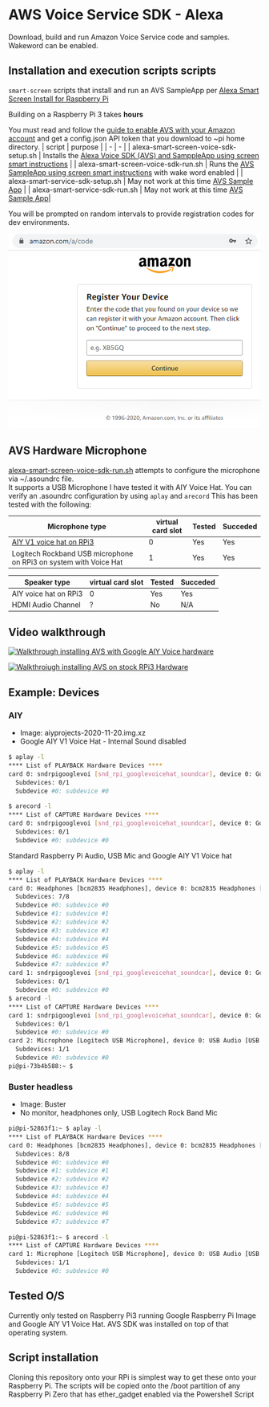 # AWS Voice Service SDK - Alexa 
Download, build and run Amazon Voice Service code and samples.  Wakeword can be enabled.

## Installation and execution scripts scripts
`smart-screen` scripts that install and run an AVS SampleApp per [Alexa Smart Screen Install for Raspberry Pi](https://developer.amazon.com/en-US/docs/alexa/alexa-smart-screen-sdk/raspberry-pi.html)

Building on a Raspberry Pi 3 takes **hours**

You must read and follow the 
[guide to enable AVS with your Amazon account](https://developer.amazon.com/en-US/docs/alexa/alexa-voice-service/register-a-product.html#register-your-prototype-and-create-a-security-profile) 
and get a config.json API token that you download to ~pi home directory.
| script | purpose |
| - | - |
| alexa-smart-screen-voice-sdk-setup.sh | Installs the [Alexa Voice SDK (AVS) and SamppleApp using screen smart instructions](https://developer.amazon.com/en-US/docs/alexa/alexa-smart-screen-sdk/raspberry-pi.html)  |
| alexa-smart-screen-voice-sdk-run.sh   | Runs the [AVS SampleApp using screen smart instructions](https://developer.amazon.com/en-US/docs/alexa/alexa-smart-screen-sdk/raspberry-pi.html) with wake word enabled |
| alexa-smart-service-sdk-setup.sh | May not work at this time [AVS Sample App](https://developer.amazon.com/en-US/docs/alexa/alexa-voice-service/build-the-avs-device-sdk.html)  |
| alexa-smart-service-sdk-run.sh   | May not work at this time [AVS Sample App](https://developer.amazon.com/en-US/docs/alexa/alexa-voice-service/build-the-avs-device-sdk.html)|

You will be prompted on random intervals to provide registration codes for dev environments. 

![Registration Screen](./images/AVS-Device-Registration.png)

## AVS Hardware Microphone
[alexa-smart-screen-voice-sdk-run.sh](./alexa-smart-screen-voice-sdk-run.sh) attempts to configure the microphone via ~/.asoundrc file.  
It supports a USB Microphone I have tested it with AIY Voice Hat. 
You can verify an .asoundrc configuration by using `aplay` and `arecord`
This has been tested with the following:

| Microphone type | virtual card slot | Tested | Succeded |
| - | - | - | - |
| [AIY V1 voice hat on RPi3](https://aiyprojects.withgoogle.com/voice-v1) | 0 | Yes | Yes |
| Logitech Rockband USB microphone on RPi3 on system with Voice Hat | 1 | Yes | Yes |

| Speaker type | virtual card slot | Tested | Succeded |
| - | - | - | - |
| AIY voice hat on RPi3 | 0 | Yes | Yes |
| HDMI Audio Channel | ? | No | N/A |

## Video walkthrough

[![Walkthrough installing AVS with Google AIY Voice hardware](http://img.youtube.com/vi/00nmUphjxog/0.jpg)](https://youtu.be/00nmUphjxog "Video")

[![Walkthroiugh installing AVS on stock RPi3 Hardware](http://img.youtube.com/vi/qLfiqOiEKPY/0.jpg)](https://youtu.be/qLfiqOiEKPY "Video")

## Example: Devices

### AIY
* Image: aiyprojects-2020-11-20.img.xz
* Google AIY V1 Voice Hat - Internal Sound disabled
```bash
$ aplay -l
**** List of PLAYBACK Hardware Devices ****
card 0: sndrpigooglevoi [snd_rpi_googlevoicehat_soundcar], device 0: Google voiceHAT SoundCard HiFi voicehat-codec-0 [Google voiceHAT SoundCard HiFi voicehat-codec-0]
  Subdevices: 0/1
  Subdevice #0: subdevice #0
```
```bash
$ arecord -l
**** List of CAPTURE Hardware Devices ****
card 0: sndrpigooglevoi [snd_rpi_googlevoicehat_soundcar], device 0: Google voiceHAT SoundCard HiFi voicehat-codec-0 [Google voiceHAT SoundCard HiFi voicehat-codec-0]
  Subdevices: 0/1
  Subdevice #0: subdevice #0
```

Standard Raspberry Pi Audio, USB Mic and Google AIY V1 Voice hat
```bash
$ aplay -l
**** List of PLAYBACK Hardware Devices ****
card 0: Headphones [bcm2835 Headphones], device 0: bcm2835 Headphones [bcm2835 Headphones]
  Subdevices: 7/8
  Subdevice #0: subdevice #0
  Subdevice #1: subdevice #1
  Subdevice #2: subdevice #2
  Subdevice #3: subdevice #3
  Subdevice #4: subdevice #4
  Subdevice #5: subdevice #5
  Subdevice #6: subdevice #6
  Subdevice #7: subdevice #7
card 1: sndrpigooglevoi [snd_rpi_googlevoicehat_soundcar], device 0: Google voiceHAT SoundCard HiFi voicehat-codec-0 [Google voiceHAT SoundCard HiFi voicehat-codec-0]
  Subdevices: 0/1
  Subdevice #0: subdevice #0
$ arecord -l
**** List of CAPTURE Hardware Devices ****
card 1: sndrpigooglevoi [snd_rpi_googlevoicehat_soundcar], device 0: Google voiceHAT SoundCard HiFi voicehat-codec-0 [Google voiceHAT SoundCard HiFi voicehat-codec-0]
  Subdevices: 0/1
  Subdevice #0: subdevice #0
card 2: Microphone [Logitech USB Microphone], device 0: USB Audio [USB Audio]
  Subdevices: 1/1
  Subdevice #0: subdevice #0
pi@pi-73b4b588:~ $
```

### Buster headless
* Image: Buster
* No monitor, headphones only, USB Logitech Rock Band Mic

```bash
pi@pi-52863f1:~ $ aplay -l
**** List of PLAYBACK Hardware Devices ****
card 0: Headphones [bcm2835 Headphones], device 0: bcm2835 Headphones [bcm2835 Headphones]
  Subdevices: 8/8
  Subdevice #0: subdevice #0
  Subdevice #1: subdevice #1
  Subdevice #2: subdevice #2
  Subdevice #3: subdevice #3
  Subdevice #4: subdevice #4
  Subdevice #5: subdevice #5
  Subdevice #6: subdevice #6
  Subdevice #7: subdevice #7

```
```bash
pi@pi-52863f1:~ $ arecord -l
**** List of CAPTURE Hardware Devices ****
card 1: Microphone [Logitech USB Microphone], device 0: USB Audio [USB Audio]
  Subdevices: 1/1
  Subdevice #0: subdevice #0

```


## Tested O/S 
Currently only tested on Raspberry Pi3 running Google Raspberry Pi Image and Google AIY V1 Voice Hat.
AVS SDK was installed on top of that operating system.

## Script installation
Cloning this repository onto your RPi is simplest way to get these onto your Raspberry Pi.
The scripts will be copied onto the /boot partition of any Raspberry Pi Zero that has ether_gadget enabled via the Powershell Script